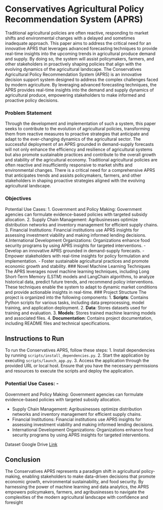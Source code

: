 # Conservatives Agricultural Policy Recommendation System (APRS) 

Traditional agricultural policies are often reactive, responding to market shifts and environmental changes with a delayed and sometimes inadequate approach. This paper aims to address the critical need for an innovative APRS that leverages advanced forecasting techniques to provide real-time insights into the upcoming trends in agricultural produce demand and supply. By doing so, the system will assist policymakers, farmers, and other stakeholders in proactively shaping policies that align with the evolving dynamics of the agricultural landscape. The Conservatives Agricultural Policy Recommendation System (APRS) is an innovative decision support system designed to address the complex challenges faced by modern agriculture. By leveraging advanced forecasting techniques, the APRS provides real-time insights into the demand and supply dynamics of agricultural produce, empowering stakeholders to make informed and proactive policy decisions. 

### Problem Statement 

Through the development and implementation of such a system, this paper seeks to contribute to the evolution of agricultural policies, transforming them from reactive measures to proactive strategies that anticipate and adapt to the ever-changing dynamics of the agricultural sector. The successful deployment of an APRS grounded in demand-supply forecasts will not only enhance the efficiency and resilience of agricultural systems but also promote sustainable practices and contribute to the overall growth and stability of the agricultural economy. Traditional agricultural policies are often reactive and insufficiently responsive to market shifts and environmental changes. There is a critical need for a comprehensive APRS that anticipates trends and assists policymakers, farmers, and other stakeholders in shaping proactive strategies aligned with the evolving agricultural landscape. 

### Objectives 

Potential Use Cases: 1. Government and Policy Making: Government agencies can formulate evidence-based policies with targeted subsidy allocation. 2. Supply Chain Management: Agribusinesses optimize distribution networks and inventory management for efficient supply chains. 3. Financial Institutions: Financial institutions use APRS insights for assessing investment viability and making informed lending decisions. 4.International Development Organizations: Organizations enhance food security programs by using APRS insights for targeted interventions. - Develop an innovative APRS grounded in demand-supply forecasts. - Empower stakeholders with real-time insights for policy formulation and implementation. - Foster sustainable agricultural practices and promote economic growth and stability. ### Novel Machine Learning Techniques The APRS leverages novel machine learning techniques, including Long Short-Term Memory (LSTM) models and LangChain algorithms, to analyze historical data, predict future trends, and recommend policy interventions. These techniques enable the system to adapt to dynamic market conditions and provide actionable insights in real-time. ### Project Structure The project is organized into the following components: 1. **Scripts**: Contains Python scripts for various tasks, including data preprocessing, model training, and application deployment. 
2. **Data**: Stores datasets used for training and evaluation. 
3. **Models**: Stores trained machine learning models and associated files. 
4. **Documentation**: Contains project documentation, including README files and technical specifications. 

## Instructions to Run 

To run the Conservatives APRS, follow these steps: 1. Install dependencies by running `scripts/install_dependencies.py`. 2. Start the application by executing `scripts/launch_app.py`. 3. Access the application through the provided URL or local host. Ensure that you have the necessary permissions and resources to execute the scripts and deploy the application. 

### Potential Use Cases: - 

Government and Policy Making: Government agencies can formulate evidence-based policies with targeted subsidy allocation. 
- Supply Chain Management: Agribusinesses optimize distribution networks and inventory management for efficient supply chains. 
- Financial Institutions: Financial institutions use APRS insights for assessing investment viability and making informed lending decisions.
- International Development Organizations: Organizations enhance food security programs by using APRS insights for targeted interventions. 

Dataset Google Drive [Link](https://drive.google.com/drive/folders/1Aysc8DK8vkETSP-JF0DpmwONkS7wpuRX?usp=sharing) 

## Conclusion 

The Conservatives APRS represents a paradigm shift in agricultural policy-making, enabling stakeholders to make data-driven decisions that promote economic growth, environmental sustainability, and food security. By harnessing the power of machine learning and data analytics, the APRS empowers policymakers, farmers, and agribusinesses to navigate the complexities of the modern agricultural landscape with confidence and foresight
